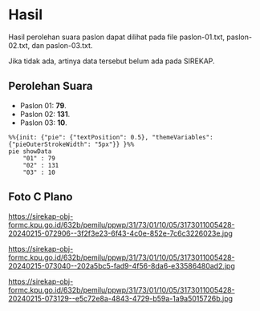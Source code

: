 # Hasil

Hasil perolehan suara paslon dapat dilihat pada file paslon-01.txt, paslon-02.txt, dan paslon-03.txt.

Jika tidak ada, artinya data tersebut belum ada pada SIREKAP.

## Perolehan Suara

 * Paslon 01: **79**.
 * Paslon 02: **131**.
 * Paslon 03: **10**.

```mermaid
%%{init: {"pie": {"textPosition": 0.5}, "themeVariables": {"pieOuterStrokeWidth": "5px"}} }%%
pie showData
    "01" : 79
    "02" : 131
    "03" : 10
```
## Foto C Plano

https://sirekap-obj-formc.kpu.go.id/632b/pemilu/ppwp/31/73/01/10/05/3173011005428-20240215-072906--3f2f3e23-6f43-4c0e-852e-7c6c3226023e.jpg

https://sirekap-obj-formc.kpu.go.id/632b/pemilu/ppwp/31/73/01/10/05/3173011005428-20240215-073040--202a5bc5-fad9-4f56-8da6-e33586480ad2.jpg

https://sirekap-obj-formc.kpu.go.id/632b/pemilu/ppwp/31/73/01/10/05/3173011005428-20240215-073129--e5c72e8a-4843-4729-b59a-1a9a5015726b.jpg
